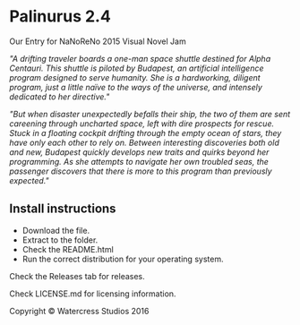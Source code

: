 # Palinurus 2.4 #
Our Entry for NaNoReNo 2015 Visual Novel Jam

*"A drifting traveler boards a one-man space shuttle destined for Alpha Centauri. This shuttle is piloted by Budapest, an artificial intelligence program designed to serve humanity. She is a hardworking, diligent program, just a little naïve to the ways of the universe, and intensely dedicated to her directive."*

*"But when disaster unexpectedly befalls their ship, the two of them are sent careening through uncharted space, left with dire prospects for rescue. Stuck in a floating cockpit drifting through the empty ocean of stars, they have only each other to rely on. Between interesting discoveries both old and new, Budapest quickly develops new traits and quirks beyond her programming. As she attempts to navigate her own troubled seas, the passenger discovers that there is more to this program than previously expected."*

## Install instructions ##
* Download the file.
* Extract to the folder.
* Check the README.html
* Run the correct distribution for your operating system.


Check the Releases tab for releases.

Check LICENSE.md for licensing information.

Copyright © Watercress Studios 2016
